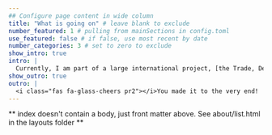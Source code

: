 ```yaml
---
## Configure page content in wide column
title: "What is going on" # leave blank to exclude
number_featured: 1 # pulling from mainSections in config.toml
use_featured: false # if false, use most recent by date
number_categories: 3 # set to zero to exclude
show_intro: true
intro: |
  Currently, I am part of a large international project, [the Trade, Development & the Environment Hub]( https://tradehub.earth/), whose aim is to help making global trade of commodities more sustainable. 
show_outro: true
outro: |
  <i class="fas fa-glass-cheers pr2"></i>You made it to the very end!
---
```


** index doesn't contain a body, just front matter above.
See about/list.html in the layouts folder **